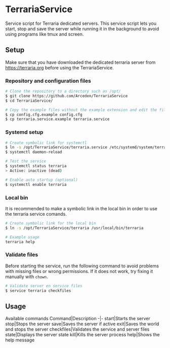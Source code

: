 # TerrariaService
Service script for Terraria dedicated servers.
This service script lets you start, stop and save the server while running it in the background to avoid using programs like tmux and screen.

## Setup
Make sure that you have downloaded the dedicated terraria server from https://terraria.org before using the TerrariaService.

### Repository and configuration files
```bash
# Clone the repository to a directory such as /opt/
$ git clone https://github.com/Arceden/TerrariaService
$ cd TerrariaService/
```

```bash
# Copy the example files without the example extension and edit the files.
$ cp config.cfg.example config.cfg
$ cp terraria.service.example terraria.service
```

### Systemd setup
```bash
# Create symbolic link for systemctl
$ ln -s /opt/TerrariaService/terraria.service /etc/systemd/system/terraria.service
$ systemctl daemon-reload

# Test the service
$ systemctl status terraria
> Active: inactive (dead)

# Enable auto startup (optional)
$ systemctl enable terraria
```

### Local bin
It is recommended to make a symbolic link in the local bin in order to use the terraria service comands.
```bash
# Create symbolic link for the local bin
$ ln -s /opt/TerrariaService/terraria /usr/local/bin/terraria

# Example usage
terraria help
```

### Validate files
Before starting the service, run the following command to avoid problems with missing files or wrong permissions. If it does not work, try fixing it manually with ```chown```.
```bash
# Validate server en service files
$ service terraria checkfiles
```

## Usage
Available commands
Command|Description
-|-
start|Starts the server
stop|Stops the server
save|Saves the server if active
exit|Saves the world and stops the server
checkfiles|Validates the service and server files
state|Displays the server state
kill|Kills the server process
help|Shows the help message
